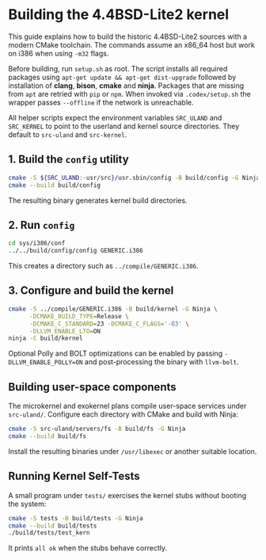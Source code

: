 # Building the 4.4BSD-Lite2 kernel

This guide explains how to build the historic 4.4BSD-Lite2 sources with a modern
CMake toolchain.  The commands assume an x86_64 host but work on i386 when using
`-m32` flags.

Before building, run `setup.sh` as root.  The script installs all required
packages using `apt-get update && apt-get dist-upgrade` followed by
installation of **clang**, **bison**, **cmake** and **ninja**.  Packages that are
missing from `apt` are retried with `pip` or `npm`.  When invoked via
`.codex/setup.sh` the wrapper passes `--offline` if the network is unreachable.

All helper scripts expect the environment variables `SRC_ULAND` and
`SRC_KERNEL` to point to the userland and kernel source directories.  They
default to `src-uland` and `src-kernel`.

## 1. Build the `config` utility
```sh
cmake -S ${SRC_ULAND:-usr/src}/usr.sbin/config -B build/config -G Ninja
cmake --build build/config
```
The resulting binary generates kernel build directories.

## 2. Run `config`
```sh
cd sys/i386/conf
../../build/config/config GENERIC.i386
```
This creates a directory such as `../compile/GENERIC.i386`.

## 3. Configure and build the kernel
```sh
cmake -S ../compile/GENERIC.i386 -B build/kernel -G Ninja \
      -DCMAKE_BUILD_TYPE=Release \
      -DCMAKE_C_STANDARD=23 -DCMAKE_C_FLAGS='-O3' \
      -DLLVM_ENABLE_LTO=ON
ninja -C build/kernel
```
Optional Polly and BOLT optimizations can be enabled by passing
`-DLLVM_ENABLE_POLLY=ON` and post-processing the binary with `llvm-bolt`.

## Building user-space components
The microkernel and exokernel plans compile user-space services under
`src-uland/`.  Configure each directory with CMake and build with Ninja:
```sh
cmake -S src-uland/servers/fs -B build/fs -G Ninja
cmake --build build/fs
```
Install the resulting binaries under `/usr/libexec` or another suitable
location.

## Running Kernel Self-Tests
A small program under `tests/` exercises the kernel stubs without booting the
system:
```sh
cmake -S tests -B build/tests -G Ninja
cmake --build build/tests
./build/tests/test_kern
```
It prints `all ok` when the stubs behave correctly.
